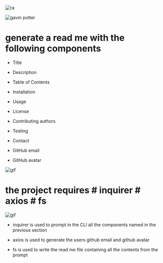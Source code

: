 ![ra](https://avatars2.githubusercontent.com/u/59751343?v=4)

![gavin potter](https://img.shields.io/badge/Gavin-Potter-blue.svg)

  



# generate a read me with the following components





  * Title 

  * Description

  * Table of Contents

  * Installation

  * Usage

  * License

  * Contributing authors

  * Testing

  * Contact

  * GitHub email

  * GitHub avatar

![gif](homework9nodejs.gif)

# the project requires # inquirer # axios # fs #

![gif](homewokr9nodejs1.gif)

  * inquirer is used to prompt in the CLI all the components named in the previous section

  * axios is used to generate the users github email and github avatar

  * fs is used to write the read me file containing all the contents from the prompt
